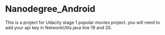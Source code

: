# Nanodegree_Android

This is a project for Udacity stage 1 popular movies project.
you will need to add your api key in NetworkUtils.java line 19 and 20.

